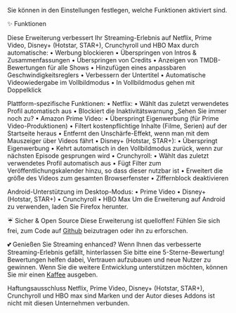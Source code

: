 Sie können in den Einstellungen festlegen, welche Funktionen aktiviert sind.

✨ Funktionen

Diese Erweiterung verbessert Ihr Streaming-Erlebnis auf Netflix, Prime Video, Disney+ (Hotstar, STAR+), Crunchyroll und HBO Max durch automatische:
    • Werbung blockieren
    • Überspringen von Intros & Zusammenfassungen
    • Überspringen von Credits
    • Anzeigen von TMDB-Bewertungen für alle Shows
    • Hinzufügen eines anpassbaren Geschwindigkeitsreglers
    • Verbessern der Untertitel
    • Automatische Videowiedergabe im Vollbildmodus
    • In Vollbildmodus gehen mit Doppelklick

Plattform-spezifische Funktionen:
  • Netflix:
        • Wählt das zuletzt verwendetes Profil automatisch aus
        • Blockiert die Inaktivitätswarnung „Sehen Sie immer noch zu?  • Amazon Prime Video:
        • Überspringt Eigenwerbung (für Prime Video-Produktionen)
        • Filtert kostenpflichtige Inhalte (Filme, Serien) auf der Startseite heraus
        • Entfernt den Unschärfe-Effekt, wenn man mit dem Mauszeiger über Videos fährt  • Disney+ (Hotstar, STAR+):
        • Überspringt Eigenwerbung
        • Kehrt automatisch in den Vollbildmodus zurück, wenn zur nächsten Episode gesprungen wird  • Crunchyroll:
        • Wählt das zuletzt verwendetes Profil automatisch aus
        • Fügt Filter zum Veröffentlichungskalender hinzu, so dass dieser nutzbar ist
        • Erweitert die größe des Videos zum gesamten Browserfenster
        • Ziffernblock deaktivieren
Android-Unterstützung im Desktop-Modus:
    • Prime Video
    • Disney+ (Hotstar, STAR+)
    • Crunchyroll
    • HBO Max
Um die Erweiterung auf Android zu verwenden, laden Sie Firefox herunter.

☔ Sicher & Open Source
Diese Erweiterung ist quelloffen! Fühlen Sie sich frei, zum Code auf [Github](https://github.com/Dreamlinerm/Netflix-Prime-Auto-Skip) beizutragen oder ihn zu erforschen.

💕 Genießen Sie Streaming enhanced?
Wenn Ihnen das verbesserte Streaming-Erlebnis gefällt, hinterlassen Sie bitte eine 5-Sterne-Bewertung! Bewertungen helfen dabei, Vertrauen aufzubauen und neue Nutzer zu gewinnen.
Wenn Sie die weitere Entwicklung unterstützen möchten, können Sie mir einen [Kaffee](https://github.com/sponsors/Dreamlinerm) ausgeben.

Haftungsausschluss
Netflix, Prime Video, Disney+ (Hotstar, STAR+), Crunchyroll und HBO max sind Marken und der Autor dieses Addons ist nicht mit diesen Unternehmen verbunden.